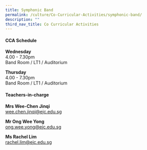 ```yaml
---
title: Symphonic Band
permalink: /culture/Co-Curricular-Activities/symphonic-band/
description: ""
third_nav_title: Co Curricular Activities
---
```

#### **CCA Schedule**

**Wednesday**  
4.00 - 7.30pm  
Band Room / LT1 / Auditorium

**Thursday**  
4.00 - 7.30pm  
Band Room / LT1 / Auditorium

#### **Teachers-in-charge**

**Mrs Wee-Chen Jinqi**  
[wee.chen.jinqi@ejc.edu.sg](mailto:wee.chen.jinqi@ejc.edu.sg)

**Mr Ong Wee Yong**  
[ong.wee.yong@ejc.edu.sg](mailto:ong.wee.yong@ejc.edu.sg)

**Ms Rachel Lim**  
[rachel.lim@ejc.edu.sg](mailto:rachel.lim@ejc.edu.sg)